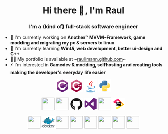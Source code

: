 <h1 align="center">Hi there 👋, I'm Raul</h1>
<h3 align="center">I'm a (kind of) full-stack software engineer</h3>

- 🔭 I'm currently working on **Another™ MVVM-Framework, game modding and migrating my pc & servers to linux**
- 🌱 I'm currently learning **WinUi, web development, better ui-design and C++**
- 👨‍💻 My portfolio is available at ~[raulimann.github.com](raulimann.github.com)~
- ⚡ I'm interested in **Gamedev & modding, selfhosting and creating tools making the developer's everyday life easier**

<p align="center">
  <img src="https://raw.githubusercontent.com/devicons/devicon/master/icons/csharp/csharp-original.svg" width="40" height="40"/> 
  <img src="https://raw.githubusercontent.com/devicons/devicon/master/icons/cplusplus/cplusplus-original.svg" width="40" height="40"/> 
  <img src="https://raw.githubusercontent.com/devicons/devicon/master/icons/java/java-original.svg" width="40" height="40"/> 
  <img src="https://raw.githubusercontent.com/devicons/devicon/master/icons/python/python-original.svg" width="40" height="40"/> 
</p>

<p align="center">
  <img src="https://www.vectorlogo.zone/logos/microsoft_azure/microsoft_azure-icon.svg" width="40" height="40"/> 
  <img src="https://www.vectorlogo.zone/logos/git-scm/git-scm-icon.svg" width="40" height="40"/> 
  <img src="https://raw.githubusercontent.com/devicons/devicon/master/icons/github/github-original.svg" width="40" height="40"/> 
  <img src="https://raw.githubusercontent.com/devicons/devicon/master/icons/visualstudio/visualstudio-plain.svg" width="40" height="40"/>
  <img src="https://resources.jetbrains.com/storage/products/resharper/img/meta/resharper_logo_300x300.png" width="40" height="40"/>
  <img src="https://raw.githubusercontent.com/devicons/devicon/master/icons/jetbrains/jetbrains-original.svg" width="40" height="40"/>
</p>

<p align="center"> 
  <img src="https://download.blender.org/branding/community/blender_community_badge_white.svg" width="40" height="40"/> 
  <img src="https://raw.githubusercontent.com/devicons/devicon/master/icons/docker/docker-original-wordmark.svg" width="40" height="40"/> 
  <img src="https://www.vectorlogo.zone/logos/grafana/grafana-icon.svg" width="40" height="40"/> 
  <img src="https://www.vectorlogo.zone/logos/elasticco_kibana/elasticco_kibana-icon.svg" width="40" height="40"/> 
  <img src="https://www.vectorlogo.zone/logos/unity3d/unity3d-icon.svg" width="40" height="40"/> 
  <img src="https://www.vectorlogo.zone/logos/mariadb/mariadb-icon.svg" width="40" height="40"/> 
  <img src="https://www.svgrepo.com/show/303229/microsoft-sql-server-logo.svg" width="40" height="40"/> 
  <img src="https://www.vectorlogo.zone/logos/sqlite/sqlite-icon.svg" width="40" height="40"/> 
</p>
